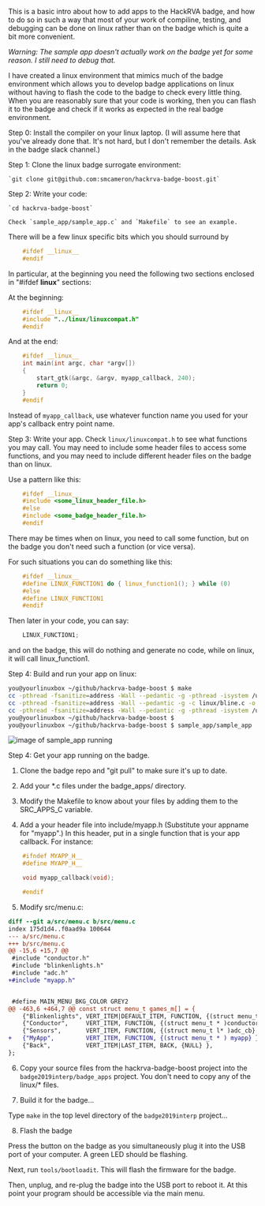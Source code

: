 
This is a basic intro about how to add apps to the HackRVA badge, and how
to do so in such a way that most of your work of compiline, testing, and
debugging can be done on linux rather than on the badge which is quite a
bit more convenient.

*Warning:  The sample app doesn't actually work on the badge yet for some
reason.  I still need to debug that.*

I have created a linux environment
that mimics much of the badge environment which allows you to develop badge
applications on linux without having to flash the code to the badge to check
every little thing. When you are reasonably sure that your code is working,
then you can flash it to the badge and check if it works as expected in the
real badge environment.

Step 0: Install the compiler on your linux laptop. (I will assume here
that you've already done that.  It's not hard, but I don't remember the
details. Ask in the badge slack channel.)

Step 1: Clone the linux badge surrogate environment:

	`git clone git@github.com:smcameron/hackrva-badge-boost.git`

Step 2: Write your code:

	`cd hackrva-badge-boost`

	Check `sample_app/sample_app.c` and `Makefile` to see an example.

There will be a few linux specific bits which you should surround by

```c
	#ifdef __linux__
	#endif
```

In particular, at the beginning you need the following two sections
enclosed in "#ifdef __linux__" sections:

At the beginning:

```c
	#ifdef __linux__
	#include "../linux/linuxcompat.h"
	#endif
```

And at the end:

```c
	#ifdef __linux__
	int main(int argc, char *argv[])
	{
		start_gtk(&argc, &argv, myapp_callback, 240);
		return 0;
	}
	#endif
```

Instead of `myapp_callback`, use whatever function name you used
for your app's callback entry point name.

Step 3: Write your app.  Check `linux/linuxcompat.h` to see what functions
you may call.  You may need to include some header files to access some
functions, and you may need to include different header files on the badge
than on linux.

Use a pattern like this:

```c
	#ifdef __linux__
	#include <some_linux_header_file.h>
	#else
	#include <some_badge_header_file.h>
	#endif
```

There may be times when on linux, you need to call some function,
but on the badge you don't need such a function (or vice versa).

For such situations you can do something like this:

```c
	#ifdef __linux__
	#define LINUX_FUNCTION1 do { linux_function1(); } while (0)
	#else
	#define LINUX_FUNCTION1
	#endif
```

Then later in your code, you can say:

```c
	LINUX_FUNCTION1;
```

and on the badge, this will do nothing and generate no code, while on
linux, it will call linux_function1.


Step 4: Build and run your app on linux:

```bash
you@yourlinuxbox ~/github/hackrva-badge-boost $ make
cc -pthread -fsanitize=address -Wall --pedantic -g -pthread -isystem /usr/include/gtk-2.0 -isystem /usr/lib/x86_64-linux-gnu/gtk-2.0/include -isystem /usr/include/atk-1.0 -isystem /usr/include/cairo -isystem /usr/include/gdk-pixbuf-2.0 -isystem /usr/include/pango-1.0 -isystem /usr/include/gio-unix-2.0/ -isystem /usr/include/freetype2 -isystem /usr/include/glib-2.0 -isystem /usr/lib/x86_64-linux-gnu/glib-2.0/include -isystem /usr/include/pixman-1 -isystem /usr/include/libpng12 -isystem /usr/include/harfbuzz   -c -I linux linux/linuxcompat.c -o linux/linuxcompat.o
cc -pthread -fsanitize=address -Wall --pedantic -g -c linux/bline.c -o linux/bline.o
cc -pthread -fsanitize=address -Wall --pedantic -g -pthread -isystem /usr/include/gtk-2.0 -isystem /usr/lib/x86_64-linux-gnu/gtk-2.0/include -isystem /usr/include/atk-1.0 -isystem /usr/include/cairo -isystem /usr/include/gdk-pixbuf-2.0 -isystem /usr/include/pango-1.0 -isystem /usr/include/gio-unix-2.0/ -isystem /usr/include/freetype2 -isystem /usr/include/glib-2.0 -isystem /usr/lib/x86_64-linux-gnu/glib-2.0/include -isystem /usr/include/pixman-1 -isystem /usr/include/libpng12 -isystem /usr/include/harfbuzz   linux/linuxcompat.o linux/bline.o -o sample_app/sample_app sample_app/sample_app.c -lgtk-x11-2.0 -lgdk-x11-2.0 -latk-1.0 -lgio-2.0 -lpangoft2-1.0 -lpangocairo-1.0 -lgdk_pixbuf-2.0 -lcairo -lpango-1.0 -lfontconfig -lgobject-2.0 -lglib-2.0 -lfreetype   -pthread -lgthread-2.0 -lglib-2.0
you@yourlinuxbox ~/github/hackrva-badge-boost $
you@yourlinuxbox ~/github/hackrva-badge-boost $ sample_app/sample_app
````

![image of sample_app running](https://raw.githubusercontent.com/smcameron/hackrva-badge-boost/master/badgeboost.jpg)

Step 4:  Get your app running on the badge.

1. Clone the badge repo and "git pull" to make sure it's up to date.

2. Add your \*.c files under the badge_apps/ directory.

3. Modify the Makefile to know about your files by adding them
   to the SRC_APPS_C variable.

4. Add a your header file into include/myapp.h (Substitute your appname for "myapp".)
In this header, put in a single function that is your app callback.  For instance:

```c
	#ifndef MYAPP_H__
	#define MYAPP_H__

	void myapp_callback(void);

	#endif
```

5. Modify src/menu.c:

```diff
diff --git a/src/menu.c b/src/menu.c
index 175d1d4..f0aad9a 100644
--- a/src/menu.c
+++ b/src/menu.c
@@ -15,6 +15,7 @@
 #include "conductor.h"
 #include "blinkenlights.h"
 #include "adc.h"
+#include "myapp.h"


 #define MAIN_MENU_BKG_COLOR GREY2
@@ -463,6 +464,7 @@ const struct menu_t games_m[] = {
    {"Blinkenlights", VERT_ITEM|DEFAULT_ITEM, FUNCTION, {(struct menu_t *)blinkenlights_cb}}, // Set other badges LED
    {"Conductor",     VERT_ITEM, FUNCTION, {(struct menu_t * )conductor_cb}}, // Tell other badges to play notes
    {"Sensors",       VERT_ITEM, FUNCTION, {(struct menu_t l* )adc_cb} },
+   {"MyApp",         VERT_ITEM, FUNCTION, {(struct menu_t * ) myapp} },
    {"Back",          VERT_ITEM|LAST_ITEM, BACK, {NULL} },
};
```

6. Copy your source files from the hackrva-badge-boost project into the `badge2019interp/badge_apps` project.
You don't need to copy any of the linux/\* files.

7. Build it for the badge...

Type `make` in the top level directory of the `badge2019interp` project...

8. Flash the badge

Press the button on the badge as you simultaneously plug it into the USB port
of your computer.  A green LED should be flashing.

Next, run `tools/bootloadit`. This will flash the firmware for the badge.

Then, unplug, and re-plug the badge into the USB port to reboot it.
At this point your program should be accessible via the main menu.

